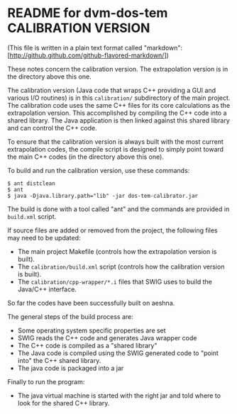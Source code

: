 # README for dvm-dos-tem CALIBRATION VERSION  
(This file is written in a plain text format called "markdown": 
[http://github.github.com/github-flavored-markdown/])

These notes concern the calibration version. The extrapolation version is in the 
directory above this one.

The calibration version (Java code that wraps C++ providing a GUI and various I/O
routines) is in this `calibration/` subdirectory of the main project. The calibration 
code uses the same C++ files for its core calculations as the extrapolation version. 
This accomplished by compiling the C++ code into a shared library. The Java application 
is then linked against this shared library and can control the C++ code.

To ensure that the calibration version is always built with the most current extrapolation
codes, the compile script is designed to simply point toward the main C++ codes (in the 
directory above this one).

To build and run the calibration version, use these commands:

    $ ant distclean
    $ ant
    $ java -Djava.library.path="lib" -jar dos-tem-calibrator.jar

The build is done with a tool called "ant" and the commands are provided in `build.xml`
script.

If source files are added or removed from the project, the following files may need to be
updated:

* The main project Makefile (controls how the extrapolation version is built).
* The `calibration/build.xml` script (controls how the calibration version is built).
* The `calibration/cpp-wrapper/*.i` files that SWIG uses to build the Java/C++ interface.

So far the codes have been successfully built on aeshna.

The general steps of the build process are:

* Some operating system specific properties are set
* SWIG reads the C++ code and generates Java wrapper code
* The C++ code is compiled as a "shared library"
* The Java code is compiled using the SWIG generated code to "point into"
the C++ shared library.
* The java code is packaged into a jar

Finally to run the program:

* The java virtual machine is started with the right jar and told where to 
look for the shared C++ library.









